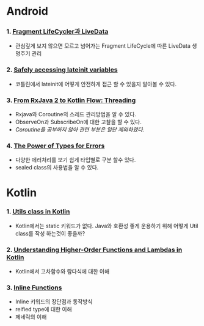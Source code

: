 # Android
### 1. [Fragment LifeCycler과 LiveData](https://github.com/zojae031/My-Weekly/blob/master/Android/Fragment_Lifecycle%EA%B3%BC_LiveData.md)
 - 관심깊게 보지 않으면 모르고 넘어가는 Fragment LifeCycle에 따른 LiveData 생명주기 관리
### 2. [Safely accessing lateinit variables](https://github.com/zojae031/My-Weekly/blob/master/Android/%23395%20Safely%20accessing%20lateinit%20variables.md)
- 코틀린에서 lateinit에 어떻게 안전하게 접근 할 수 있을지 알아볼 수 있다.

### 3. [From RxJava 2 to Kotlin Flow: Threading](https://github.com/zojae031/My-Weekly/blob/master/Android/%23398%20From%20RxJava%202%20to%20Kotlin%20Flow%20_Threading.md)

- Rxjava와 Coroutine의 스레드 관리방법을 알 수 있다.
- ObserveOn과 SubscribeOn에 대한 고찰을 할 수 있다.
- *Coroutine을 공부하지 않아 관련 부분은 일단 제외하였다.*

### 4. [The Power of Types for Errors](https://github.com/zojae031/My-Weekly/blob/master/Android/%23399%20The%20Power%20of%20Types%20for%20Errors.md)
- 다양한 에러처리를 보기 쉽게 타입별로 구분 할수 있다.
- sealed class의 사용법을 알 수 있다.

# Kotlin

### 1. [Utils class in Kotlin](https://github.com/zojae031/My-Weekly/blob/master/Kotlin/%23182%20Utils%20class%20in%20Kotlin.md)
- Kotlin에서는 static 키워드가 없다. Java와 호환성 좋게 운용하기 위해 어떻게 Util class를 작성 하는것이 좋을까?

### 2. [Understanding Higher-Order Functions and Lambdas in Kotlin](https://github.com/zojae031/My-Weekly/blob/master/Kotlin/%23178%20Understanding%20Higher-Order%20Functions%20and%20Lambdas%20in%20Kotlin.md)

- Kotlin에서 고차함수와 람다식에 대한 이해

### 3. [Inline Functions](https://github.com/zojae031/My-Weekly/blob/master/Kotlin/%23183%20Inline%20Functions.md)


- Inline 키워드의 장단점과 동작방식
- reified type에 대한 이해
- 제네릭의 이해

